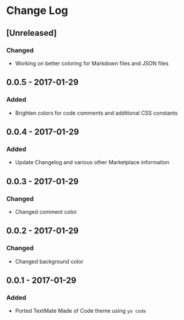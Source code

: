 # Change Log

## [Unreleased]
### Changed
- Working on better coloring for Markdown files and JSON files

## 0.0.5 - 2017-01-29
### Added
- Brighten colors for code comments and additional CSS constants

## 0.0.4 - 2017-01-29
### Added
- Update Changelog and various other Marketplace information

## 0.0.3 - 2017-01-29
### Changed
- Changed comment color

## 0.0.2 - 2017-01-29
### Changed
- Changed background color

## 0.0.1 - 2017-01-29
### Added
- Ported TextMate Made of Code theme using `yo code`